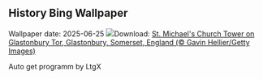 ## History Bing Wallpaper
Wallpaper date: 2025-06-25
![](https://www.bing.com/th?id=OHR.GlastonburyScenic_EN-GB0067703807_UHD.jpg&w=1000)Download: [St. Michael's Church Tower on Glastonbury Tor, Glastonbury, Somerset, England (© Gavin Hellier/Getty Images)](https://www.bing.com/th?id=OHR.GlastonburyScenic_EN-GB0067703807_UHD.jpg)

Auto get programm by LtgX
